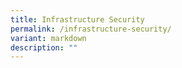 ```yaml
---
title: Infrastructure Security
permalink: /infrastructure-security/
variant: markdown
description: ""
---
```

